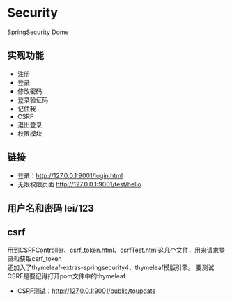 # Security
SpringSecurity Dome
## 实现功能  
- 注册
- 登录
- 修改密码
- 登录验证码
- 记住我
- CSRF
- 退出登录
- 权限模块 
## 链接
- 登录：http://127.0.0.1:9001/login.html
- 无限权限页面 http://127.0.0.1:9001/test/hello
## 用户名和密码 lei/123
## csrf  
用到CSRFController、csrf_token.html、csrfTest.html这几个文件，用来请求登录和获取csrf_token  
还加入了thymeleaf-extras-springsecurity4、thymeleaf模版引擎。
要测试CSRF是要记得打开pom文件中的thymeleaf
- CSRF测试：http://127.0.0.1:9001/public/toupdate
